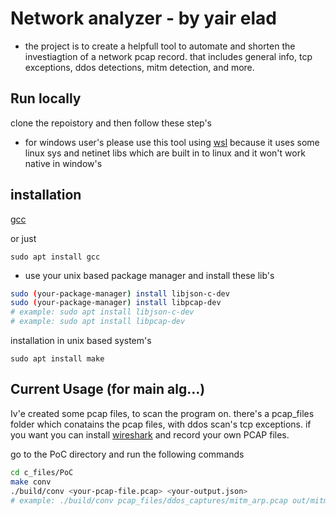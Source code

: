 # Network analyzer - by yair elad

- the project is to create a helpfull tool to automate and shorten the investiagtion of a network pcap record. that includes general info, tcp exceptions, ddos detections, mitm detection, and more.

## Run locally
clone the repoistory and then follow these step's
- for windows user's please use this tool using [wsl](https://learn.microsoft.com/en-us/windows/wsl/install) because it uses some linux sys and netinet libs which are built in to linux and it won't work native in window's
## installation
[gcc](https://gcc.gnu.org/install/)

or just
```
sudo apt install gcc
```
- use your unix based package manager and install these lib's
```sh
sudo (your-package-manager) install libjson-c-dev
sudo (your-package-manager) install libpcap-dev
# example: sudo apt install libjson-c-dev 
# example: sudo apt install libpcap-dev 
```

installation in unix based system's
```
sudo apt install make
```
## Current Usage (for main alg...)
Iv'e created some pcap files, to scan the program on. there's a pcap_files folder which conatains the pcap files, with ddos scan's tcp exceptions. if you want you can install [wireshark](https://www.wireshark.org/) and record your own PCAP files.

go to the PoC directory and run the following commands
```sh
cd c_files/PoC
make conv
./build/conv <your-pcap-file.pcap> <your-output.json>
# example: ./build/conv pcap_files/ddos_captures/mitm_arp.pcap out/mitm.json
```